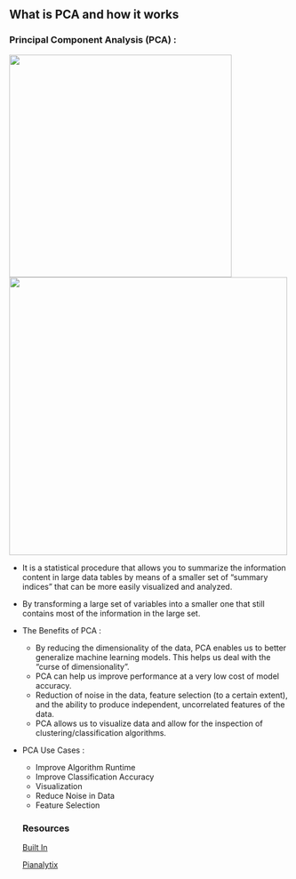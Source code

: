 ## What is PCA and how it works

### Principal Component Analysis (PCA) :

<img src="https://global-uploads.webflow.com/5c4c87937c1ca40c5d0432d3/5db18dd4083f4b7d14a1b9e5_Graph1.png" width="400">

<img src="https://builtin.com/sites/www.builtin.com/files/inline-images/national/Principal%2520Component%2520Analysis%2520second%2520principal.gif" width="500">

- It is a statistical procedure that allows you to summarize the information content in large data tables by means of a smaller set of “summary indices” that can be more easily visualized and analyzed. 
- By transforming a large set of variables into a smaller one that still contains most of the information in the large set.
- The Benefits of PCA :
  - By reducing the dimensionality of the data, PCA enables us to better generalize machine learning models. This helps us deal with the “curse of dimensionality”.
  - PCA can help us improve performance at a very low cost of model accuracy. 
  - Reduction of noise in the data, feature selection (to a certain extent), and the ability to produce independent, uncorrelated features of the data. 
  - PCA allows us to visualize data and allow for the inspection of clustering/classification algorithms.
- PCA Use Cases :
  - Improve Algorithm Runtime
  - Improve Classification Accuracy
  - Visualization
  - Reduce Noise in Data
  - Feature Selection
  
  ### Resources
  [Built In](https://builtin.com/data-science/step-step-explanation-principal-component-analysis)
  
  [Pianalytix](https://pianalytix.com/what-is-principal-component-analysis-pca-and-how-it-works/)
  
